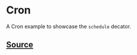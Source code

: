 # Cron

A Cron example to showcase the `schedule` decator.

## [Source](https://github.com/scaleway/serverless-api-project/blob/main/examples/cron/handler.py)

```{literalinclude} ../../examples/cron/handler.py
```
